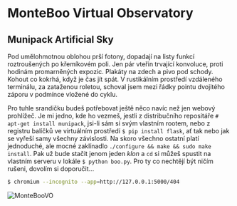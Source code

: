 # MonteBoo Virtual Observatory
## Munipack Artificial Sky

Pod umělohmotnou oblohou prší fotony,
dopadají na listy funkcí roztroušených po křemíkovém poli.
Jen pár vteřin trvající konvoluce,
proti hodinám promarněných expozic.
Plakáty na zdech a pivo pod schody.
Kohout co kokrhá, když je čas jít spát.
V rustikálním prostředí vzdáleného terminálu,
za zataženou roletou,
schoval jsem mezi řádky pointu dvojitého záporu
v podmínce vložené do cyklu.

Pro tuhle srandičku budeš potřebovat ještě něco navíc než jen webový prohlížeč.
Je mi jedno, kde ho vezmeš,
jestli z distribučního repositáře `# apt-get install munipack`,
jsi-li sám si svým vlastním rootem,
nebo z registru balíčků ve virtuálním prostředí `$ pip install flask`,
ať tak nebo jak se vyřeší samy všechny závislosti.
Na skoro všechno ostatní platí jednoduché,
ale mocné zaklínadlo `./configure && make && sudo make install`.
Pak už bude stačit jenom jeden *klon*
a `cd` si můžeš spustit na vlastním serveru v lokále `$ python boo.py`.
Pro ty co nechtějí být ničím rušeni,
dovolím si doporučit...

```bash
$ chromium --incognito --app=http://127.0.0.1:5000/404
```

![MonteBooVO](http://astrograzl.github.io/img/monteboovo.png)
